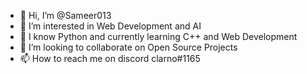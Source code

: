 - 👋 Hi, I’m @Sameer013
- 👀 I’m interested in Web Development and AI
- 🌱 I know Python and currently learning C++ and Web Development
- 💞️ I’m looking to collaborate on Open Source Projects
- 📫 How to reach me on discord clarno#1165

<!---
Sameer013/Sameer013 is a ✨ special ✨ repository because its `README.md` (this file) appears on your GitHub profile.
You can click the Preview link to take a look at your changes.
--->
